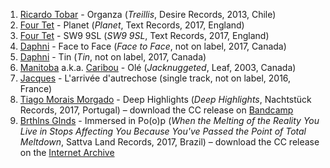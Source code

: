1. [Ricardo Tobar](https://musicbrainz.org/artist/180c238b-4cdd-4f2f-bcc7-bbdd93d68997) - Organza (_Treillis_, Desire Records, 2013, Chile)
1. [Four Tet](https://musicbrainz.org/artist/3bcff06f-675a-451f-9075-99e8657047e8) - Planet (_Planet_, Text Records, 2017, England)
1. [Four Tet](https://musicbrainz.org/artist/3bcff06f-675a-451f-9075-99e8657047e8) - SW9 9SL (_SW9 9SL_, Text Records, 2017, England)
1. [Daphni](https://musicbrainz.org/artist/859216c4-5d01-479b-b6c3-e20cc591a86a) - Face to Face (_Face to Face_, not on label, 2017, Canada)
1. [Daphni](https://musicbrainz.org/artist/859216c4-5d01-479b-b6c3-e20cc591a86a) - Tin (_Tin_, not on label, 2017, Canada)
1. [Manitoba](https://musicbrainz.org/artist/6907d8f2-70fd-4e8c-94d6-ce005fddba05) a.k.a. [Caribou](https://musicbrainz.org/artist/735e3514-a8ae-401f-af3b-6300df1b8d2c) - Olé (_Jacknuggeted_, Leaf, 2003, Canada)
1. [Jacques](https://musicbrainz.org/artist/c571ac69-4a56-431b-965b-ea52dad641b5) - L'arrivée d'autrechose (single track, not on label, 2016, France)
1. [Tiago Morais Morgado](https://musicbrainz.org/artist/f7992ff5-9abd-447e-ad52-6c972d94f7b8) - Deep Highlights (_Deep Highlights_, Nachtstück Records, 2017, Portugal) – download the CC release on [Bandcamp](https://nachtstuckrecords.bandcamp.com/album/tiago-morais-morgado-deep-highlights-single)
1. [Brthlns Glnds](https://musicbrainz.org/artist/0688bfa3-3e2b-42d3-8806-ccbe8193f43c) - Immersed in Po(o)p (_When the Melting of the Reality You Live in Stops Affecting You Because You've Passed the Point of Total Meltdown_, Sattva Land Records, 2017, Brazil) – download the CC release on the [Internet Archive](https://archive.org/details/BrthlnsGlndsimmersedinpoop)